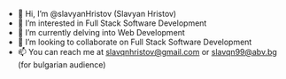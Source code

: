 - 👋 Hi, I’m @slavyanHristov (Slavyan Hristov)
- 👀 I’m interested in Full Stack Software Development
- 🌱 I’m currently delving into Web Development
- 💞️ I’m looking to collaborate on Full Stack Software Development
- 📫 You can reach me at slavqnhristov@gmail.com or slavqn99@abv.bg (for bulgarian audience)

<!---
slavyanHristov/slavyanHristov is a ✨ special ✨ repository because its `README.md` (this file) appears on your GitHub profile.
You can click the Preview link to take a look at your changes.
--->
